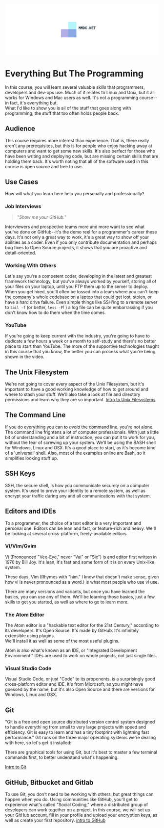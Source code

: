 ![MMDC Logo](https://github.com/mmdc-net/EverythingButTheProgramming/blob/master/mmdc.png)
# Everything But The Programming
In this course, you will learn several valuable skills that programmers, developers and dev-ops use.  Much of it relates to Linux and Unix, but it all works for Windows and Mac users as well.
It's not a programming course--in fact, it's everything but.  
What I'd like to show you is all of the stuff that goes along with programming, the stuff that too often holds people back.
## Audience
This course requires more interest than experience.  That is, there really aren't any prerequisites, but this is for people who enjoy hacking away at computers and want to get some new skills.
It's also perfect for those who have been writing and deploying code, but are missing certain skills that are holding them back.
It's worth noting that all of the software used in this course is open source and free to use.
## Use Cases
How will what you learn here help you personally and professionally?
### Job Interviews
> "*Show me your GitHub.*"

Interviewers and prospective teams more and more want to see what you've done on GitHub--it's the demo reel for a programmer's career these days.  It's not only a great way to work, it's a great way to show off your abilities as a coder.  Even if you only contribute documentation and perhaps bug fixes to Open Source projects, it shows that you are proactive and detail-oriented.  
### Working With Others
Let's say you're a competent coder, developing in the latest and greatest framework technology, but you've always worked by yourself, storing all of your files on your laptop, until you FTP them up to the server to deploy.
When you get hired, you'll often be tossed into a team where you can't keep the company's whole codebase on a laptop that could get lost, stolen, or have a hard drive failure.
Even simple things like SSH'ing to a remote server to `tail -f` (or better, `less -F`! ) a log file can be quite embarrassing if you don't know how to do them when the time comes.
### YouTube
If you're going to keep current with the industry, you're going to have to dedicate a few hours a week or a month to self-study and there's no better place to start than YouTube.
The more of the supportive technologies taught in this course that you know, the better you can process what you're being shown in the video.  
## The Unix Filesystem
We're not going to cover every aspect of the Unix Filesystem, but it's important to have a good working knowledge of how to get around and where to stash your stuff.
We'll also take a look at file and directory permissions and learn why they are so important.
  [Intro to Unix Filesystems](https://github.com/mmdc-net/EverythingButTheProgramming/blob/master/filesystem.md)
## The Command Line
If you do everything you can to *avoid* the command line, you're not alone. The command line frightens a lot of computer professionals.  With just a little bit of understanding and a bit of instruction, you can put it to work for you, without the fear of screwing up your system.
We'll be using the BASH shell for Windows, Linux and OSX.  It's a good place to start, as it's become kind of a 'universal' shell.  Also, most of the examples online are Bash, so it simplifies looking stuff up.

## SSH Keys
SSH, the secure shell, is how you communicate securely on a computer system.  It's used to prove your identity to a remote system, as well as encrypt your traffic during any and all communications with that system.

## Editors and IDEs
To a programmer, the choice of a text editor is a very important and personal one.  Editors can be lean and fast, or feature-rich and heavy. We'll be looking at several cross-platform, freely-available editors.  

### Vi/Vim/Gvim
Vi (Pronounced "Vee-Eye," never "Vai" or "Six") is and editor first written in 1976 by Bill Joy.  It's lean, it's fast and some form of it is on every Unix-like system.

These days, Vim (Rhymes with "him." I know that doesn't make sense, given how vi is never pronounced as a word.) is what most people who use vi use.  

There are many versions and variants, but once you have learned the basics, you can use any of them. We'll be learning those basics, just a few skills to get you started, as well as where to go to learn more.

### The Atom Editor
The Atom editor is a "hackable text editor for the 21st Century," according to its developers. It's Open Source.  It's made by GitHub.  It's infinitely extensible using plugins.  
We'll install it as well as some of the most useful plugins.

Atom is also what's known as an IDE, or "Integrated Development Environment."  IDEs are used to work on whole projects, not just single files.  

### Visual Studio Code
Visual Studio Code, or just "Code" to its proponents, is a surprisingly good cross-platform editor and IDE.  It's from Microsoft, as you might have guessed by the name, but it's also Open Source and there are versions for Windows, Linux and OSX.

## Git
"Git is a free and open source distributed version control system designed to handle everythi
ng from small to very large projects with speed and efficiency. Git is easy to learn and has a tiny footprint with lightning fast performance."
Git runs on the three major operating systems we're dealing with here, so let's get it installed:

There are graphical tools for using Git, but it's best to master a few terminal commands first, to better understand what's happening.

  [Intro to Git](https://github.com/mmdc-net/EverythingButTheProgramming/blob/master/git.md)

## GitHub, Bitbucket and Gitlab
To use Git, you don't need to be working with others, but great things can happen when you do.  Using communities like GitHub, you'll get to experience what's called "Social Coding," where a distributed group of developers can work together on a project.
In this course, we will set up your GitHub account, fill in your profile and upload your encryption keys, as well as create your first repository.
[intro to GitHub
](https://github.com/mmdc-net/EverythingButTheProgramming/blob/master/github.md)

